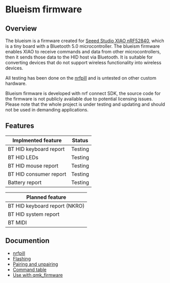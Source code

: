 # Blueism firmware
## Overview
The blueism is a firmware created for [Seeed Studio XIAO nRF52840](https://www.seeedstudio.com/Seeed-XIAO-BLE-nRF52840-p-5201.html), which is a tiny board with a Bluetooth 5.0 microcontroller. The blueism firmware enables XIAO to receive commands and data from other microcontrollers, then it sends those data to the HID host via Bluetooth. It is suitable for converting devices that do not support wireless functionality into wireless devices.

All testing has been done on the [nrfpill](https://github.com/object-blueism/nrfpill) and is untested on other custom hardware.

Blueism firmware is developed with nrf connect SDK, the source code for the firmware is not publicly available due to potential licensing issues. Please note that the whole project is under testing and updating and should not be used in demanding applications.

## Features

| Implmented feature     | Status  |
|------------------------|---------|
| BT HID keyboard report | Testing |
| BT HID LEDs            | Testing |
| BT HID mouse report    | Testing |
| BT HID consumer report | Testing |
| Battery report         | Testing |


| Planned feature               |
|-------------------------------|
| BT HID keyboard report (NKRO) |
| BT HID system report          |
| BT MIDI                       |

## Documention
* [nrfpill](https://github.com/object-blueism/nrfpill)
* [Flashing](https://github.com/object-blueism/blueism_firmware/blob/main/docs/flashing.md)
* [Pairing and unpairing](https://github.com/object-blueism/blueism_firmware/blob/main/docs/Pairing%20and%20unpairing.md)
* [Command table](https://github.com/object-blueism/blueism_firmware/blob/main/docs/Command%20table.md)
* [Use with qmk_firmware](https://github.com/object-blueism/blueism_firmware/blob/main/docs/Use%20with%20qmk_firmware.md)
